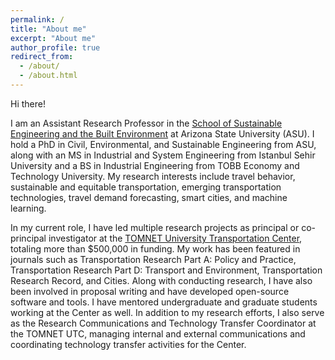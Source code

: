 ```yaml
---
permalink: /
title: "About me"
excerpt: "About me"
author_profile: true
redirect_from: 
  - /about/
  - /about.html
---
```

Hi there!

I am an Assistant Research Professor in the [School of Sustainable Engineering and the Built Environment](https://ssebe.engineering.asu.edu/) at Arizona State University (ASU). I hold a PhD in Civil, Environmental, and Sustainable Engineering from ASU, along with an MS in Industrial and System Engineering from Istanbul Sehir University and a BS in Industrial Engineering from TOBB Economy and Technology University. My research interests include travel behavior, sustainable and equitable transportation, emerging transportation technologies, travel demand forecasting, smart cities, and machine learning.

In my current role, I have led multiple research projects as principal or co-principal investigator at the [TOMNET University Transportation Center](https://tomnet-utc.engineering.asu.edu/), totaling more than $500,000 in funding. My work has been featured in journals such as Transportation Research Part A: Policy and Practice, Transportation Research Part D: Transport and Environment, Transportation Research Record, and Cities. Along with conducting research, I have also been involved in proposal writing and have developed open-source software and tools. I have mentored undergraduate and graduate students working at the Center as well. In addition to my research efforts, I also serve as the Research Communications and Technology Transfer Coordinator at the TOMNET UTC, managing internal and external communications and coordinating technology transfer activities for the Center.